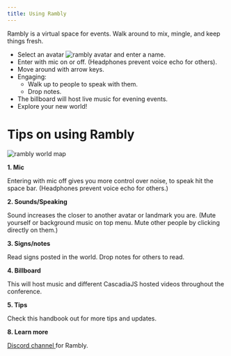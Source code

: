 ```yaml
---
title: Using Rambly
---
```

Rambly is a virtual space for events. Walk around to mix, mingle, and keep things fresh.
- Select an avatar ![rambly avatar](/images/rambly_avatar.png) and enter a name. 
- Enter with mic on or off. (Headphones prevent voice echo for others).
- Move around with arrow keys. 
- Engaging:
    - Walk up to people to speak with them.
    - Drop notes.
- The billboard will host live music for evening events. 
- Explore your new world!

# Tips on using Rambly
![rambly world map](/images/rambly_map.png)

**1. Mic**

Entering with mic off gives you more control over noise, to speak hit the space bar. (Headphones prevent voice echo for others.)

**2. Sounds/Speaking**

Sound increases the closer to another avatar or landmark you are. (Mute yourself or background music on top menu. Mute other people by clicking directly on them.)

**3. Signs/notes**

Read signs posted in the world. Drop notes for others to read. 

**4. Billboard**

This will host music and different CascadiaJS hosted videos throughout the conference.

**5. Tips**

Check this handbook out for more tips and updates.

**8. Learn more**

[Discord channel ](https://discord.com/channels/733562672230039563/733562672670310543) for Rambly.
 